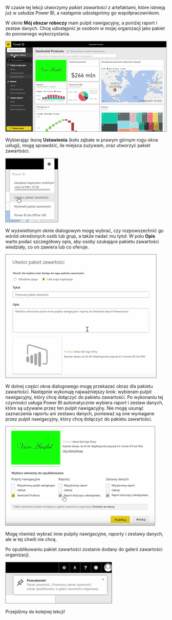 W czasie tej lekcji utworzymy *pakiet zawartości* z artefaktami, które istnieją już w usłudze Power BI, a następnie udostępnimy go współpracownikom. 

W oknie **Mój obszar roboczy** mam pulpit nawigacyjny, a poniżej raport i zestaw danych. Chcę udostępnić je osobom w mojej organizacji jako pakiet do ponownego wykorzystania.

![Udostępnianie i współpraca w usłudze Power BI](./media/6-2-create-content-packs/pbi_learn06_02myworkspacenohilite.png)

Wybierając ikonę **Ustawienia** (koło zębate w prawym górnym rogu okna usługi), mogę sprawdzić, ile miejsca zużywam, oraz utworzyć pakiet zawartości.

![Udostępnianie i współpraca w usłudze Power BI](./media/6-2-create-content-packs/pbi_learn06_02options.png)

W wyświetlonym oknie dialogowym mogę wybrać, czy rozpowszechnić go wśród określonych osób lub grup, a także nadać mu tytuł. W polu **Opis** warto podać szczegółowy opis, aby osoby szukające pakietu zawartości wiedziały, co on zawiera lub co oferuje.

![Udostępnianie i współpraca w usłudze Power BI](./media/6-2-create-content-packs/pbi_learn06_02create_contpktop.png)

W dolnej części okna dialogowego mogę przekazać obraz dla pakietu zawartości. Następnie wykonuję najważniejszy krok: wybieram pulpit nawigacyjny, który chcę dołączyć do pakietu zawartości. Po wykonaniu tej czynności usługa Power BI automatycznie wybiera raport i zestaw danych, które są używane przez ten pulpit nawigacyjny. Nie mogę usunąć zaznaczenia raportu ani zestawu danych, ponieważ są one wymagane przez pulpit nawigacyjny, który chcę dołączyć do pakietu zawartości.

![Udostępnianie i współpraca w usłudze Power BI](./media/6-2-create-content-packs/pbi_learn06_02create_contpk2ndhalf.png)

Mogę również wybrać inne pulpity nawigacyjne, raporty i zestawy danych, ale w tej chwili nie chcę.

Po opublikowaniu pakiet zawartości zostanie dodany do galerii zawartości organizacji.

![Udostępnianie i współpraca w usłudze Power BI](./media/6-2-create-content-packs/pbi_learn06_02contpksuccess.png)

Przejdźmy do kolejnej lekcji!

